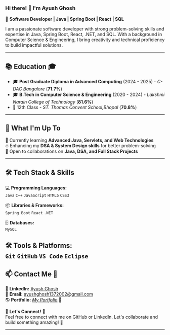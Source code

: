 ### Hi there! 👋 I'm Ayush Ghosh  
🚀 **Software Developer | Java | Spring Boot | React | SQL**  

I am a passionate software developer with strong problem-solving skills and expertise in Java, Spring Boot, React, .NET, and SQL. With a background in Computer Science & Engineering, I bring creativity and technical proficiency to build impactful solutions.  

---

## 📚 Education 🎓  
- 🎓 **Post Graduate Diploma in Advanced Computing** (2024 - 2025) - *C-DAC Bangalore* (**71.7%**)
- 🎓 **B.Tech in Computer Science & Engineering** (2020 - 2024) - *Lakshmi Narain College of Technology* (**81.6%**)  
- 🏫 12th Class  - *ST. Thomas Convent School,Bhopal* (**70.8%**)  

---

## 🚀 What I'm Up To  
🌱 Currently learning **Advanced Java, Servlets, and Web Technologies**  
🔥 Enhancing my **DSA & System Design skills** for better problem-solving  
🤝 Open to collaborations on **Java, DSA, and Full Stack Projects**  

---

## 🛠️ Tech Stack & Skills  
💻 **Programming Languages:**  
`Java` `C++` `JavaScript` `HTML5` `CSS3`  

📦 **Libraries & Frameworks:**  
`Spring Boot` `React` `.NET`  

🗄️ **Databases:**  
`MySQL`  

🛠️ **Tools & Platforms:**  
`Git` `GitHub` `VS Code` `Eclipse`  
---

## 📫 Contact Me 📩  
💼 **LinkedIn:** [Ayush Ghosh](https://www.linkedin.com/in/ayush-ghosh-1632bb262/)  
📧 **Email:** ayushghosh1372002@gmail.com  
🌎 **Portfolio:** *[My Portfolio](https://ayushghoshportfolio.netlify.app/)* 🚀  

🤝 **Let's Connect!** 🔗  
Feel free to connect with me on GitHub or LinkedIn. Let's collaborate and build something amazing! 🚀  

---


